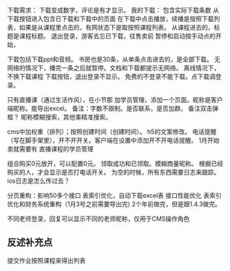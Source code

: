 下载需求：
下载变成数字，评论是有才显示。
我的下载：
包含实际下载条数
从下载按钮进入包含已下载和下载中的页面
在下载中点击播放，续播是按照下载列表，如果是从课程里点击的，有网状态下是取按照课程列表。
从课程进去的，标题是课程标题。
退出登录，游客去忘已下载，往售卖前
暂停和启动按手动点的开始，

下载包括下载ppt和音频。
书房也是30条，从单条点击进去的，是全部下载。
无网络的情况下，播完一条之后就暂停。文档和下载都提示无网络。
离线情况下，不换下载课程
下载按钮，退出登录不显示。
免费的不登录不能下载。点下载调登录。

只有直播课（通过生活作风），在小节那 加学员管理，添加一个页面。昵称是客户端昵称。能导出excel。
备注：字数不限制。是否联系，是否加群。
备注双击弹框？
昵称模糊搜索，其他事精准搜索。

cms中加权重（排列）；按照创建时间（创建时间）。
h5的文案修改。
电话提醒（写在脚手架里），开不开开关。客户端在设置中添加开不开电话提醒。
1月开始卖就需要有 直播课程的学员管理

组合购买0元放开，可以配置0元。
领取成功和已领取。模糊商量昵称。
根据已经购买的人，才会显示是否打电话开关。
为空的时候，所有东西需要日志来跟踪。
ios日志是怎么传过去？

分页重构：影响50多个接口
表索引优化，自动下载excel表
接口性能优化
表索引优化和财务系统重构（1月3号之前需要导出完)
2个年前做完，但是跟1.4.3做完。

不同老师登录，回复可以显示不同的老师昵称，仅用于CMS操作角色
## 反述补充点
提交作业按照课程来得出列表